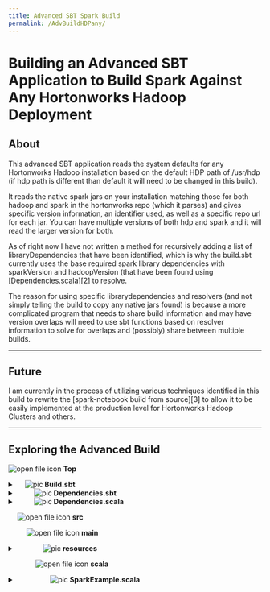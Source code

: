 ```yaml
---
title: Advanced SBT Spark Build 
permalink: /AdvBuildHDPany/
---
```


Building an Advanced SBT Application to Build Spark Against Any Hortonworks Hadoop Deployment
==============

About
-----

This advanced SBT application reads the system defaults for any Hortonworks Hadoop installation based on the default HDP path of /usr/hdp (if hdp path is different than default it will need to be changed in this build).

It reads the native spark jars on your installation matching those for both hadoop and spark in the hortonworks repo (which it parses) and gives specific version information, an identifier used, as well as a specific repo url for each jar. You can have multiple versions of both hdp and spark and it will read the larger version for both.

As of right now I have not written a method for recursively adding a list of libraryDependencies that have been identified, which is why the build.sbt currently uses the base required spark library dependencies with sparkVersion and hadoopVersion (that have been found using [Dependencies.scala][2] to resolve. 

The reason for using specific librarydependencies and resolvers (and not simply telling the build to copy any native jars found) is because a more complicated program that needs to share build information and may have version overlaps will need to use sbt functions based on resolver information to solve for overlaps and (possibly) share between multiple builds. 

------------

Future
-------
I am currently in the process of utilizing various techniques identified in this build to rewrite the [spark-notebook build from source][3] to allow it to be easily implemented at the production level for Hortonworks Hadoop Clusters and others.

----

Exploring the Advanced Build
-------------------

![open file icon](https://cdn2.iconfinder.com/data/icons/snipicons/5000/folder-open-24.png) **Top**
<details>
	<summary> &emsp; <img src="https://cdn2.iconfinder.com/data/icons/snipicons/500/file-24.png" alt="pic" /><b> Build.sbt </b> </summary>
	<div markdown="1">
Using the information passed from [Dependencies.scala][2] (the sparkVersion and hadoopVersion), this build will use the hortonworks repo to get the dependencies needed to run spark. 
```scala

import Dependencies._

organization := "com.gabechurch"

//so apparently the name is what loads our scala file?
name := "Practie Hortonworks repo"

scalaVersion := "2.11.8"

version      := "0.1.0-SNAPSHOT"


resolvers +="Hortonworks Releases" at "http://repo.hortonworks.com/content/groups/public"
   
libraryDependencies ++= Seq(
	"org.apache.spark" %% "spark-core" % sparkVersion,
	"org.apache.spark" %% "spark-yarn" % sparkVersion,
	"org.apache.spark" %% "spark-hive" % sparkVersion,
	"org.apache.spark" %% "spark-repl" % sparkVersion,
	"org.apache.spark" %% "spark-sql" % sparkVersion,
	"org.apache.hadoop" % "hadoop-client" % hadoopVersion,
	"org.apache.hadoop" % "hadoop-yarn-server-web-proxy" % hadoopVersion
)	

```
</div>
</details>

&emsp; ![open file icon](https://cdn2.iconfinder.com/data/icons/snipicons/5000/folder-open-24.png) **project**

<details>
	<summary> &emsp; &emsp; <img src="https://cdn2.iconfinder.com/data/icons/snipicons/500/file-24.png" alt="pic" /><b> build.properties </b> </summary>
	<div markdown="1">
```scala
sbt.version=0.13.16
```
</div>
</details>

<details>
	<summary> &emsp; &emsp; <img src="https://cdn2.iconfinder.com/data/icons/snipicons/500/file-24.png" alt="pic" /><b> Dependencies.sbt </b> </summary>
	<div markdown="1">
This is a sub-sbt (nested build) as explained in the [Intro to SBT][1] project. This build.sbt is needed to load a non-native scala library to use in Dependencies.scala. It is using the default maven resolver (default repo) to find the library
```
libraryDependencies +=  "commons-io" % "commons-io" % "2.5"
```
</div>
</details>

<details>
	<summary> &emsp; &emsp; <img src="https://cdn2.iconfinder.com/data/icons/snipicons/500/file-24.png" alt="pic" /><b> Dependencies.scala </b> </summary>
	<div markdown="1">
This contains the meat of the program. It runs before the build.sbt and allows us to use scala to gather dependencies for our build.

[CLICK HERE][2] to view the program with output (showing variables generated)
</div>
</details>

&emsp; ![open file icon](https://cdn2.iconfinder.com/data/icons/snipicons/5000/folder-open-24.png) **src**

&emsp; &emsp; ![open file icon](https://cdn2.iconfinder.com/data/icons/snipicons/5000/folder-open-24.png) **main**
<details>
	<summary>&emsp; &emsp; &emsp; <img src="https://cdn2.iconfinder.com/data/icons/snipicons/5000/folder-open-24.png" alt="pic" /><b> resources </b> </summary>
	<div markdown="1">
The Dependencies.scala program will place the hive-site.xml here if found.
</div>
</details>

&emsp; &emsp; &emsp; ![open file icon](https://cdn2.iconfinder.com/data/icons/snipicons/5000/folder-open-24.png) **scala**
<details>
	<summary> &emsp; &emsp; &emsp;&emsp; <img src="https://cdn2.iconfinder.com/data/icons/snipicons/500/file-24.png" alt="pic" /><b> SparkExample.scala </b> </summary>
	<div markdown="1">
```scala
package example
object Entirety extends App {

import org.apache.spark.SparkContext
import org.apache.spark.sql.SparkSession
import org.apache.spark.sql._
import org.apache.spark._
import org.apache.spark.sql.functions._

val spark = SparkSession.builder()
  .master("yarn-client")
  .appName("my-spark-app")
  .config("spark.yarn.archive", "hdfs://busprddtahin01.cc.ku.edu:8020/hdp/apps/2.6.0.3-8/spark2/spark2-hdp-yarn-archive.tar.gz")
  .config("spark.yarn.stagingDir", "hdfs://busprddtahin01.cc.ku.edu:8020/tmp/")
  .config("spark.driver.extraLibraryPath", "/usr/hdp/current/hadoop-client/lib/native:/usr/hdp/current/hadoop-client/lib/native/Linux-amd64-64")
  .config("spark.dynamicAllocation.enabled", "true")
  .config("spark.dynamicAllocation.initialExecutors", "0")
  .config("spark.dynamicAllocation.maxExecutors", "20")
  .config("spark.dynamicAllocation.minExecutors", "0")
  .config("spark.executor.extraLibraryPath", "/usr/hdp/current/hadoop-client/lib/native:/usr/hdp/current/hadoop-client/lib/native/Linux-amd64-64")
  .config("spark.driver.extraJavaOptions", "-Dhdp.version=2.6.0.3-8") 
  .config("spark.yarn.am.extraJavaOptions", "-Dhdp.version=2.6.0.3-8")
  .config("spark.home", "/usr/hdp/2.6.0.3-8/spark2")
  .config("spark.shuffle.service.enabled", "true")
  .config("spark.yarn.queue", "default")
  .config("spark.hadoop.yarn.resourcemanager.address", "10.101.232.97:8050")
  .enableHiveSupport()
  .getOrCreate()

spark.sql("show tables").show

     //create a Dataset using spark.range starting from 5 to 100, with increments of 5
val numDs = spark.range(5, 100, 5)
     // reverse the order and display first 5 items
numDs.orderBy(desc("id")).show(5)
    //compute descriptive stats and display them
numDs.describe().show()
    // create a DataFrame using spark.createDataFrame from a List or Seq
val langPercentDF = spark.createDataFrame(List(("Scala", 35), ("Python", 30), ("R", 15), ("Java", 20)))
    //rename the columns
val lpDF = langPercentDF.withColumnRenamed("_1", "language").withColumnRenamed("_2", "percent")
   //order the DataFrame in descending order of percentage
lpDF.orderBy(desc("percent")).show(false)

}

```

</div>
</details>

&emsp; ![closed file icon](https://cdn2.iconfinder.com/data/icons/snipicons/5000/folder-close-24.png) **lib**










[1]: https://gabechurch.github.io/Building-Spark-Projects-with-SBT/IntrotoSBT/#-project
[2]: https://gabechurch.github.io/Building-Spark-Projects-with-SBT/AdvBuildDeps/
[3]: https://github.com/spark-notebook/spark-notebook


